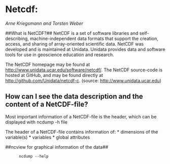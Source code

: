 # Netcdf:
*Arne Kriegsmann and Torsten Weber*

##What is NetCDF?##
NetCDF is a set of software libraries and self-describing, machine-independent data formats that support the creation, access, and sharing of array-oriented scientific data. NetCDF was developed and is maintained at Unidata. Unidata provides data and software tools for use in geoscience education and research. 

The NetCDF homepage may be found at http://www.unidata.ucar.edu/software/netcdf/. The NetCDF source-code is hosted at GitHub, and may be found directly at http://github.com/Unidata/netcdf-c.                          (source: http://www.unidata.ucar.edu)

## How can I see the data description and the content of a NetCDF-file?

Most important information of a NetCDF-file is the header, which can be displayed with
     	       ncdump -h file

The header of a NetCDF-file contains information of:
    * dimensions of the variable(s)
    * variables
    * global attributes

##ncview for graphical information of the data##

       	  ncdump --help